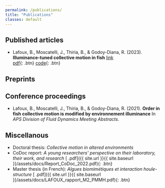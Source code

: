 ```yaml
---
permalink: /publications/
title: "Publications"
classes: default
---
```

## Published articles 

* Lafoux, B., Moscatelli, J., Thiria, B., & Godoy-Diana, R. (2023). **Illuminance-tuned collective motion in fish** [link]( 	
https://www.nature.com/articles/s42003-023-04861-8
)  
[<i class="fas fa-file-pdf"></i> pdf](https://arxiv.org/abs/2301.09577){: .btn}  [<i class="fab fa-github"></i> code](https://github.com/BaptisteLafoux/free_swim_illum_var){: .btn}

## Preprints


## Conference proceedings

* Lafoux, B., Moscatelli, J., Thiria, B., & Godoy-Diana, R. (2021). **Order in fish collective motion is modified by environnement illuminance** In *APS Division of Fluid Dynamics Meeting Abstracts*.

## Miscellanous
* Doctoral thesis: *Collective motion in altered environments*
* CoDoc report: *A young researchers' perspective on their laboratory, their work, and research*
    [<i class="fas fa-file-pdf"></i> .pdf]({{ site.url }}{{ site.baseurl }}/assets/docs/Report_CoDoc_2022.pdf){: .btn}
* Master thesis (in French): *Algues biomimétiques et interaction
houle-structure*
    [<i class="fas fa-file-pdf"></i> .pdf]({{ site.url }}{{ site.baseurl }}/assets/docs/LAFOUX_rapport_M2_PMMH.pdf){: .btn}

<!---

## Preprints



## PhD dissertation

I have defended my PhD thesis in October 2021, you can find my dissertation, entitled 



-->





